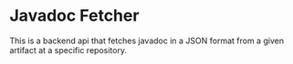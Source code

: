 # Javadoc Fetcher
This is a backend api that fetches javadoc in a JSON format from 
a given artifact at a specific repository.